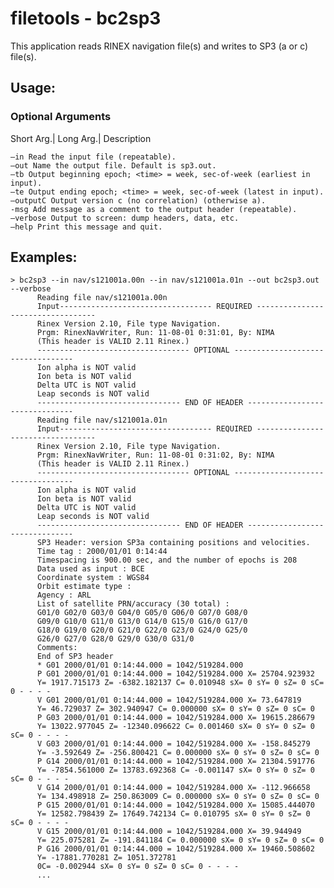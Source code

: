filetools - bc2sp3
==================

This application reads RINEX navigation file(s) and writes to SP3 (a or c) file(s).

Usage:
------

### Optional Arguments

Short Arg.| Long Arg.| Description

    –in Read the input file (repeatable).
    –out Name the output file. Default is sp3.out.
    –tb Output beginning epoch; <time> = week, sec-of-week (earliest in input).
    –te Output ending epoch; <time> = week, sec-of-week (latest in input).
    –outputC Output version c (no correlation) (otherwise a).
    -msg Add message as a comment to the output header (repeatable).
    –verbose Output to screen: dump headers, data, etc.
    –help Print this message and quit.

Examples:
---------

    > bc2sp3 --in nav/s121001a.00n --in nav/s121001a.01n --out bc2sp3.out --verbose
          Reading file nav/s121001a.00n
          Input---------------------------------- REQUIRED ----------------------------------
          Rinex Version 2.10, File type Navigation.
          Prgm: RinexNavWriter, Run: 11-08-01 0:31:01, By: NIMA
          (This header is VALID 2.11 Rinex.)
          ---------------------------------- OPTIONAL ----------------------------------
          Ion alpha is NOT valid
          Ion beta is NOT valid
          Delta UTC is NOT valid
          Leap seconds is NOT valid
          -------------------------------- END OF HEADER -------------------------------
          Reading file nav/s121001a.01n
          Input---------------------------------- REQUIRED ----------------------------------
          Rinex Version 2.10, File type Navigation.
          Prgm: RinexNavWriter, Run: 11-08-01 0:31:02, By: NIMA
          (This header is VALID 2.11 Rinex.)
          ---------------------------------- OPTIONAL ----------------------------------
          Ion alpha is NOT valid
          Ion beta is NOT valid
          Delta UTC is NOT valid
          Leap seconds is NOT valid
          -------------------------------- END OF HEADER -------------------------------
          SP3 Header: version SP3a containing positions and velocities.
          Time tag : 2000/01/01 0:14:44
          Timespacing is 900.00 sec, and the number of epochs is 208
          Data used as input : BCE
          Coordinate system : WGS84
          Orbit estimate type :
          Agency : ARL
          List of satellite PRN/accuracy (30 total) :
          G01/0 G02/0 G03/0 G04/0 G05/0 G06/0 G07/0 G08/0
          G09/0 G10/0 G11/0 G13/0 G14/0 G15/0 G16/0 G17/0
          G18/0 G19/0 G20/0 G21/0 G22/0 G23/0 G24/0 G25/0
          G26/0 G27/0 G28/0 G29/0 G30/0 G31/0
          Comments:
          End of SP3 header
          * G01 2000/01/01 0:14:44.000 = 1042/519284.000
          P G01 2000/01/01 0:14:44.000 = 1042/519284.000 X= 25704.923932
          Y= 1917.715173 Z= -6382.182137 C= 0.010948 sX= 0 sY= 0 sZ= 0 sC= 0 - - - -
          V G01 2000/01/01 0:14:44.000 = 1042/519284.000 X= 73.647819
          Y= 46.729037 Z= 302.940947 C= 0.000000 sX= 0 sY= 0 sZ= 0 sC= 0
          P G03 2000/01/01 0:14:44.000 = 1042/519284.000 X= 19615.286679
          Y= 13022.977045 Z= -12340.096622 C= 0.001460 sX= 0 sY= 0 sZ= 0 sC= 0 - - - -
          V G03 2000/01/01 0:14:44.000 = 1042/519284.000 X= -158.845279
          Y= -3.592649 Z= -256.800421 C= 0.000000 sX= 0 sY= 0 sZ= 0 sC= 0
          P G14 2000/01/01 0:14:44.000 = 1042/519284.000 X= 21304.591776
          Y= -7854.561000 Z= 13783.692368 C= -0.001147 sX= 0 sY= 0 sZ= 0 sC= 0 - - - -
          V G14 2000/01/01 0:14:44.000 = 1042/519284.000 X= -112.966658
          Y= 134.498918 Z= 250.863009 C= 0.000000 sX= 0 sY= 0 sZ= 0 sC= 0
          P G15 2000/01/01 0:14:44.000 = 1042/519284.000 X= 15085.444070
          Y= 12582.798439 Z= 17649.742134 C= 0.010795 sX= 0 sY= 0 sZ= 0 sC= 0 - - - -
          V G15 2000/01/01 0:14:44.000 = 1042/519284.000 X= 39.944949
          Y= 225.075281 Z= -191.841184 C= 0.000000 sX= 0 sY= 0 sZ= 0 sC= 0
          P G16 2000/01/01 0:14:44.000 = 1042/519284.000 X= 19460.508602
          Y= -17881.770281 Z= 1051.372781
          0C= -0.002944 sX= 0 sY= 0 sZ= 0 sC= 0 - - - -
          ...